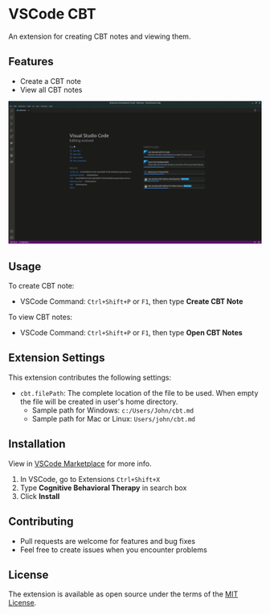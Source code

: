 # VSCode CBT

An extension for creating CBT notes and viewing them.

## Features

* Create a CBT note
* View all CBT notes

![Demo](images/demo.gif)

## Usage

To create CBT note:
* VSCode Command: `Ctrl+Shift+P` or `F1`, then type **Create CBT Note**

To view CBT notes:
* VSCode Command: `Ctrl+Shift+P` or `F1`, then type **Open CBT Notes**



## Extension Settings

This extension contributes the following settings:

* `cbt.filePath`: The complete location of the file to be used. When empty the file will be created in user's home directory.
  * Sample path for Windows: `c:/Users/John/cbt.md`
  * Sample path for Mac or Linux: `Users/john/cbt.md`

## Installation
View in [VSCode Marketplace](https://marketplace.visualstudio.com/items?itemName=nurgasemetey.vscode-cbt) for more info.
1. In VSCode, go to Extensions `Ctrl+Shift+X`
2. Type **Cognitive Behavioral Therapy** in search box
3. Click **Install**

## Contributing
- Pull requests are welcome for features and bug fixes
- Feel free to create issues when you encounter problems

## License
The extension is available as open source under the terms of the [MIT License](https://opensource.org/licenses/MIT).